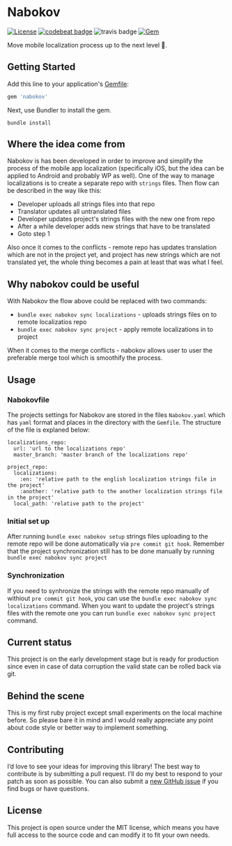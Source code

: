 # Nabokov

[![License](http://img.shields.io/badge/license-MIT-green.svg?style=flat)](https://github.com/Antondomashnev/nabokov/blob/master/LICENSE)
[![codebeat badge](https://codebeat.co/badges/cd388b60-f4e0-4b2d-8278-a7d2764d642d)](https://codebeat.co/projects/github-com-antondomashnev-nabokov)
![travis badge](https://travis-ci.org/Antondomashnev/nabokov.svg?branch=master)
[![Gem](https://img.shields.io/gem/v/nabokov.svg?style=flat)](http://rubygems.org/gems/nabokov)

Move mobile localization process up to the next level 🚀.

## Getting Started

Add this line to your application's [Gemfile](https://guides.cocoapods.org/using/a-gemfile.html):

```ruby
gem 'nabokov'
```

Next, use Bundler to install the gem.

```shell
bundle install
```

## Where the idea come from

Nabokov is has been developed in order to improve and simplify the process of the mobile app localization (specifically iOS, but the idea can be applied to Android and probably WP as well). One of the way to manage localizations is to create a separate repo with `strings` files. Then flow can be described in the way like this:
* Developer uploads all strings files into that repo
* Translator updates all untranslated files
* Developer updates project's strings files with the new one from repo
* After a while developer adds new strings that have to be translated
* Goto step 1  
  
Also once it comes to the conflicts - remote repo has updates translation which are not in the project yet, and project has new strings which are not translated yet, the whole thing becomes a pain at least that was what I feel.

## Why nabokov could be useful 

With Nabokov the flow above could be replaced with two commands:
* `bundle exec nabokov sync localizations` - uploads strings files on to remote localizatios repo
* `bundle exec nabokov sync project` - apply remote localizations in to project  
  
When it comes to the merge conflicts - nabokov allows user to user the preferable merge tool which is smoothify the process.

## Usage

### Nabokovfile

The projects settings for Nabokov are stored in the files `Nabokov.yaml` which has `yaml` format and places in the directory with the `Gemfile`. The structure of the file is explaned below:
```
localizations_repo:
  url: 'url to the localizations repo'
  master_branch: 'master branch of the localizations repo'

project_repo:
  localizations:
    :en: 'relative path to the english localization strings file in the project'
    :another: 'relative path to the another localization strings file in the project'
  local_path: 'relative path to the project'
```

### Initial set up

After running `bundle exec nabokov setup` strings files uploading to the remote repo will be done automatically via `pre commit git hook`. Remember that the project synchronization still has to be done manually by running `bundle exec nabokov sync project`

### Synchronization

If you need to synhronize the strings with the remote repo manually of withiout `pre commit git hook`, you can use the `bundle exec nabokov sync localizations` command. When you want to update the project's strings files with the remote one you can run `bundle exec nabokov sync project` command.

## Current status

This project is on the early development stage but is ready for production since even in case of data corruption the valid state can be rolled back via git. 

## Behind the scene

This is my first ruby project except small experiments on the local machine before. So please bare it in mind and I would really appreciate any point about code style or better way to implement something.

## Contributing

I’d love to see your ideas for improving this library! The best way to contribute is by submitting a pull request. I’ll do my best to respond to your patch as soon as possible. You can also submit a [new GitHub issue](https://github.com/Antondomashnev/nabokov/issues/new) if you find bugs or have questions.

## License

This project is open source under the MIT license, which means you have full access to the source code and can modify it to fit your own needs.
